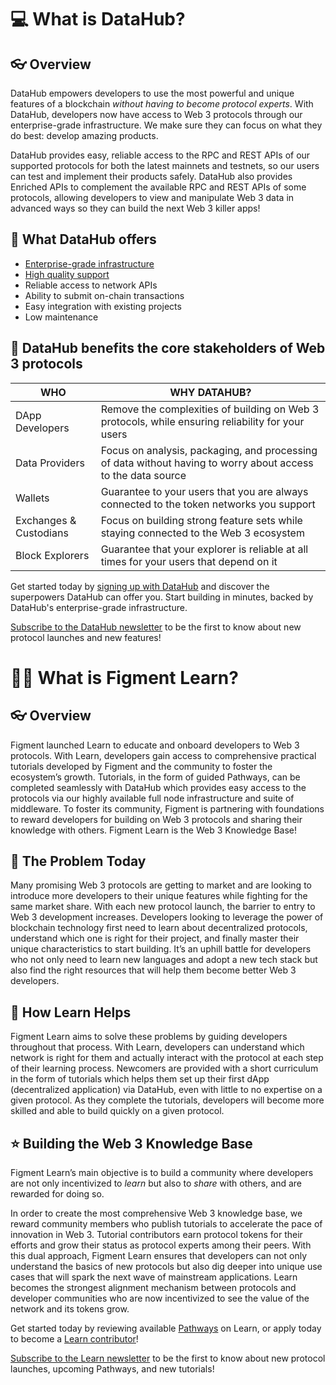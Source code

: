 # 💻 What is DataHub?

## 👓 Overview

DataHub empowers developers to use the most powerful and unique features of a blockchain _without having to become protocol experts_. 
With DataHub, developers now have access to Web 3 protocols through our enterprise-grade infrastructure. We make sure they can focus on what they do best: develop amazing products. 

DataHub provides easy, reliable access to the RPC and REST APIs of our supported protocols for both the latest mainnets and testnets, so our users can test and implement their products safely. DataHub also provides Enriched APIs to complement the available RPC and REST APIs of some protocols, allowing developers to view and manipulate Web 3 data in advanced ways so they can build the next Web 3 killer apps!

## 🎊 What DataHub offers

* [Enterprise-grade infrastructure](https://docs.figment.io/guides/datahub-infrastructure)
* [High quality support](https://docs.figment.io/other/support)
* Reliable access to network APIs
* Ability to submit on-chain transactions
* Easy integration with existing projects
* Low maintenance

## 🎁 DataHub benefits the core stakeholders of Web 3 protocols

| WHO | WHY DATAHUB? |
| --- | --- |
| DApp Developers | Remove the complexities of building on Web 3 protocols, while ensuring reliability for your users |
| Data Providers | Focus on analysis, packaging, and processing of data without having to worry about access to the data source |
| Wallets | Guarantee to your users that you are always connected to the token networks you support |
| Exchanges & Custodians | Focus on building strong feature sets while staying connected to the Web 3 ecosystem |
| Block Explorers | Guarantee that your explorer is reliable at all times for your users that depend on it |

Get started today by [signing up with DataHub](https://datahub.figment.io) and discover the superpowers DataHub can offer you. Start building in minutes, backed by DataHub's enterprise-grade infrastructure.

[Subscribe to the DataHub newsletter](https://datahub.figment.io/subscribe) to be the first to know about new protocol launches and new features!

# 👩‍🏫 What is Figment Learn?

## 👓 Overview

Figment launched Learn to educate and onboard developers to Web 3 protocols. 
With Learn, developers gain access to comprehensive practical tutorials developed by Figment and the community to foster the ecosystem’s growth.
Tutorials, in the form of guided Pathways, can be completed seamlessly with DataHub which provides easy access to the protocols via our highly available full node infrastructure and suite of middleware. To foster its community, Figment is partnering with foundations to reward developers for building on Web 3 protocols and sharing their knowledge with others. Figment Learn is the Web 3 Knowledge Base!

## 🚦 The Problem Today

Many promising Web 3 protocols are getting to market and are looking to introduce more developers to their unique features while fighting for the same market share. With each new protocol launch, the barrier to entry to Web 3 development increases. Developers looking to leverage the power of blockchain technology first need to learn about decentralized protocols, understand which one is right for their project, and finally master their unique characteristics to start building. It’s an uphill battle for developers who not only need to learn new languages and adopt a new tech stack but also find the right resources that will help them become better Web 3 developers.

## 🚩 How Learn Helps

Figment Learn aims to solve these problems by guiding developers throughout that process. 
With Learn, developers can understand which network is right for them and actually interact with the protocol at each step of their learning process. 
Newcomers are provided with a short curriculum in the form of tutorials which helps them set up their first dApp (decentralized application) via DataHub, even with little to no expertise on a given protocol. As they complete the tutorials, developers will become more skilled and able to build quickly on a given protocol.

## ⭐ Building the Web 3 Knowledge Base

Figment Learn’s main objective is to build a community where developers are not only incentivized to _learn_ but also to _share_ with others, and are rewarded for doing so. 

In order to create the most comprehensive Web 3 knowledge base, we reward community members who publish tutorials to accelerate the pace of innovation in Web 3.
Tutorial contributors earn protocol tokens for their efforts and grow their status as protocol experts among their peers. 
With this dual approach, Figment Learn ensures that developers can not only understand the basics of new protocols but also dig deeper into unique use cases that will spark the next wave of mainstream applications. Learn becomes the strongest alignment mechanism between protocols and developer communities who are now incentivized to see the value of the network and its tokens grow.

Get started today by reviewing available [Pathways](https://learn.figment.io/pathways/) on Learn, or apply today to become a [Learn contributor](https://bit.ly/figment-learn-contribute)!

[Subscribe to the Learn newsletter](https://datahub.figment.io/subscribe) to be the first to know about new protocol launches, upcoming Pathways, and new tutorials!
